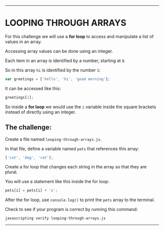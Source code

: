 ---

# LOOPING THROUGH ARRAYS

For this challenge we will use a **for loop** to access and manipulate a list of values in an array.

Accessing array values can be done using an integer.

Each item in an array is identified by a number, starting at `0`.

So in this array `hi` is identified by the number `1`:

``` js
var greetings = ['hello', 'hi', 'good morning'];
```

It can be accessed like this:

``` js
greetings[1];
```

So inside a **for loop** we would use the `i` variable inside the square brackets instead of directly using an integer.

## The challenge:

Create a file named `looping-through-arrays.js`.

In that file, define a variable named `pets` that references this array:

``` js
['cat', 'dog', 'rat'];
```

Create a for loop that changes each string in the array so that they are plural.

You will use a statement like this inside the for loop:

``` js
pets[i] = pets[i] + 's';
```

After the for loop, use `console.log()` to print the `pets` array to the terminal.

Check to see if your program is correct by running this command:

`javascripting verify looping-through-arrays.js`

---